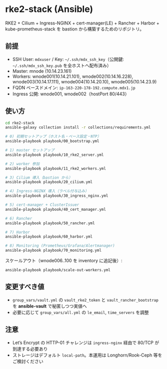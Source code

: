 # rke2-stack (Ansible)

RKE2 + Cilium + Ingress-NGINX + cert-manager(LE) + Rancher + Harbor + kube-prometheus-stack を
bastion から構築するためのリポジトリ。

## 前提
- SSH User: `mdxuser` / Key: `~/.ssh/mdx_ssh_key`（公開鍵: `~/.ssh/mdx_ssh_key.pub` を全ホストへ配布済み）
- Master: mnode (10.14.23.161)
- Workers: wnode001(10.14.21.101), wnode002(10.14.16.228), wnode003(10.14.17.111), wnode004(10.14.20.10), wnode005(10.14.23.9)
- FQDN ベースドメイン: `ip-163-220-178-192.compute.mdx1.jp`
- Ingress 公開: wnode001, wnode002（hostPort 80/443）

## 使い方
```bash
cd rke2-stack
ansible-galaxy collection install -r collections/requirements.yml

# 0) 初期セットアップ（ホスト名・ベース設定・NTP）
ansible-playbook playbook/00_bootstrap.yml

# 1) master セットアップ
ansible-playbook playbook/10_rke2_server.yml

# 2) worker 参加
ansible-playbook playbook/11_rke2_workers.yml

# 3) Cilium 導入（bastion から）
ansible-playbook playbook/20_cilium.yml

# 4) Ingress-NGINX 導入（ラベル付与込み）
ansible-playbook playbook/30_ingress_nginx.yml

# 5) cert-manager + ClusterIssuer
ansible-playbook playbook/40_cert_manager.yml

# 6) Rancher
ansible-playbook playbook/50_rancher.yml

# 7) Harbor
ansible-playbook playbook/60_harbor.yml

# 8) Monitoring (Prometheus/Grafana/Alertmanager)
ansible-playbook playbook/70_monitoring.yml
```

スケールアウト（wnode006..100 を inventory に追記後）:
```bash
ansible-playbook playbook/scale-out-workers.yml
```

## 変更すべき値
- `group_vars/vault.yml` の `vault_rke2_token` と `vault_rancher_bootstrap` を **ansible-vault** で秘匿しつつ実値へ
- 必要に応じて `group_vars/all.yml` の `le_email`, `time_servers` を調整

## 注意
- Let’s Encrypt の HTTP-01 チャレンジは `ingress-nginx` 経由で 80/TCP が到達する必要あり
- ストレージはデフォルト `local-path`。本運用は Longhorn/Rook-Ceph 等をご検討ください
